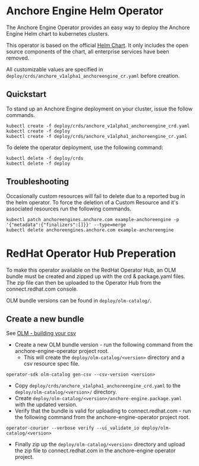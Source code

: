 # Anchore Engine Helm Operator

The Anchore Engine Operator provides an easy way to deploy the Anchore Engine Helm chart to kubernetes clusters.

This operator is based on the official [Helm Chart](https://github.com/helm/charts/tree/master/stable/anchore-engine). It only includes the open source components of the chart, all enterprise services have been removed. 

All customizable values are specified in `deploy/crds/anchore_v1alpha1_anchoreengine_cr.yaml` before creation.

## Quickstart

To stand up an Anchore Engine deployment on your cluster, issue the follow commands.

```
kubectl create -f deploy/crds/anchore_v1alpha1_anchoreengine_crd.yaml
kubectl create -f deploy
kubectl create -f deploy/crds/anchore_v1alpha1_anchoreengine_cr.yaml
```

To delete the operator deployment, use the following command:
```
kubectl delete -f deploy/crds
kubectl delete -f deploy
```

## Troubleshooting

Occasionally custom resources will fail to delete due to a reported bug in the helm operator. To force the deletion of a Custom Resource and it's associated resources run the following commands.

```
kubectl patch anchoreengines.anchore.com example-anchoreengine -p '{"metadata":{"finalizers":[]}}' --type=merge
kubectl delete anchoreengines.anchore.com example-anchoreengine
```

# RedHat Operator Hub Preperation
To make this operator available on the RedHat Operator Hub, an OLM bundle must be created and zipped up with the crd & package.yaml files. The zip file can then be uploaded to the Operator Hub from the connect.redhat.com console.

OLM bundle versions can be found in `deploy/olm-catalog/`.

## Create a new bundle

See [OLM - building your csv](https://github.com/operator-framework/operator-lifecycle-manager/blob/master/Documentation/design/building-your-csv.md)

* Create a new OLM bundle version - run the following command from the anchore-engine-operator project root.
  * This will create the `deploy/olm-catalog/<version>` directory and a csv resource spec file. 

```
operator-sdk olm-catalog gen-csv --csv-version <version>
```
* Copy `deploy/crds/anchore_v1alpha1_anchoreengine_crd.yaml` to the `deploy/olm-catalog/<version>/` directory.
* Create `deploy/olm-catalog/<version>/anchore-engine.package.yaml` with the updated version.
* Verify that the bundle is valid for uploading to connect.redhat.com - run the following command from the anchore-engine-operator project root.
```
operator-courier --verbose verify --ui_validate_io deploy/olm-catalog/<version>
```
* Finally zip up the `deploy/olm-catalog/<version>` directory and upload the zip file to connect.redhat.com in the anchore-engine operator project.
